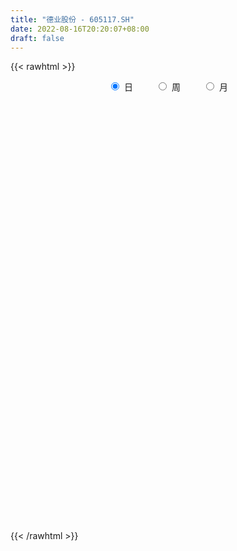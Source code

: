 ```yaml
---
title: "德业股份 - 605117.SH"
date: 2022-08-16T20:20:07+08:00
draft: false
---
```

{{< rawhtml >}}
    <div style="text-align: center">
        <label style="padding: 1rem;"><input style="margin-right: .5rem" type="radio" name="period" value="D" checked onclick="period_change(this)">日</label>
        <label style="padding: 1rem;"><input style="margin-right: .5rem" type="radio" name="period" value="W" onclick="period_change(this)">周</label>
        <label style="padding: 1rem;"><input style="margin-right: .5rem" type="radio" name="period" value="M" onclick="period_change(this)">月</label>
    </div>
    <div id="chart" style="height: 700px;"></div> 
    <script type="text/javascript">
        const D_v = [3864.47,1248.0,647.74,3925.92,239376.2,162658.82,89702.13,78521.7,88385.98,56357.99,53492.34,27321.17,10035.64,184542.91,103833.89,184870.82,146321.18,108686.0,111386.72,82498.76,59796.78,65790.92,60231.75,46807.85,96950.75,75265.52,65998.28,31727.17,47851.11,24693.67,35435.06,35140.47,33243.43,24961.82,23482.14,67828.32,67976.94,32244.5,26576.89,41356.62,36338.59,32909.95,25137.09,34744.02,29339.08,31520.34,32728.17,20380.3,22098.99,20558.54,18367.64,36070.34,51847.42,35473.53,22254.17,32121.3,27649.54,26332.66,27314.46,18789.09,24091.25,21436.88,24271.41,39066.37,35515.9,36722.94,50494.21,31291.54,20669.27,36241.35,45619.34,27505.95,45719.51,25484.42,37480.88,33740.21,48811.55,29440.42,32730.66,31172.87,29282.59,20651.39,21573.56,16450.28,44183.57,26490.98,24279.77,24921.65,22303.84,32201.52,26033.41,16545.06,18808.67,22703.28,24761.41,21848.47,22671.62,25253.68,15422.39,27213.25,25716.18,19717.94,15941.14,23183.85,34065.87,25050.74,16757.96,18674.49,34697.34,19926.94,20171.77,15235.03,18059.86,12723.86,18428.82,21614.11,28450.36,16757.87,18480.82,22807.87,22612.78,28530.79,22622.74,26069.69,18807.16,20645.26,22252.08,38657.15,30676.66,18743.51,23921.99,27015.64,38032.47,18332.51,24645.84,13906.45,14820.36,21677.96,22734.45,22681.3,20472.68,27556.0,16000.69,25311.86,31672.33,37775.62,42636.58,23912.0,39782.51,24667.0,17106.26,13428.98,19214.27,13708.19,12998.58,24180.24,14337.73,24143.37,13676.01,23628.27,30179.98,46877.6,19760.31,17186.58,19391.4,9107.49,15216.5,24772.4,20630.28,24245.04,16569.75,14068.68,28096.3,23067.71,36188.08,27878.21,26003.68,23026.48,22993.78,18970.32,15667.04,19368.36,13814.85,10536.61,12172.0,11658.02,13981.71,17355.47,24146.78,20382.27,15629.45,16818.76,14247.85,20283.76,18610.32,18708.89,20827.94,18320.38,24288.65,19635.56,24096.82,20436.08,14129.15,22846.59,16558.46,16709.82,13891.23,18906.71,14038.37,17434.56,14235.16,9595.48,13663.26,26061.6,27077.56,20207.54,20616.94,10138.55,15024.87,17632.47,27747.49,18362.7,12266.04,16827.35,13219.1,14229.05,13414.9,32824.43,21205.22,18833.21,25855.3,12317.57,16206.32,15409.0,13804.9,25814.12,20401.97,9329.24,12978.11,19701.14,25529.16,32371.83,17002.82,13391.83,12411.35,13804.49,18861.93,14375.43,27368.48,27218.42,16639.85,10385.69,11947.84,21311.97,23648.4,21138.9,17739.79,8630.9,14147.9,14275.73,21399.24,14596.66,15970.8,16885.03,12498.17,17713.77,20668.25,19918.6,26760.69,21395.7,17307.24,26652.67,16931.47,15646.34,14774.01,25347.1,18227.05,28715.05,27983.11,23236.55,25834.05,38524.65,25891.94,34712.33,33666.28,23612.79,33474.62,17675.53,20102.62,23322.81,24857.35,45943.19,46370.45,29240.76,44325.2,37343.51,37653.3,29214.98,33013.14,26193.91,32457.52,22253.17,19057.42,21612.04,15194.54,21060.89,11949.17,15968.08,24983.43,23065.1,33581.51,21322.05,29804.94,28204.37,18905.13,12213.39,13487.71,15628.63,15108.69,12141.17,7760.52,12539.48,15682.54]
const D_histogram = [0.0,0.3012193732,0.8047545588,1.4400522164,1.4295670396,0.9816147691,0.5283242345,0.2684680827,-0.1500600265,-0.3898498605,-0.5781797704,-0.3733444453,0.0980266555,0.7447089275,1.5026895946,1.7926835124,1.8855745249,1.885963277,2.0576271831,1.628618201,1.3403124535,0.9939875817,0.7714147903,0.508681501,0.497595043,0.7764237351,0.9091491396,0.9719024929,0.5889862309,0.239024826,-0.1816085487,-0.3088142667,-0.3417358788,-0.5593935318,-0.2419785733,0.4425848813,0.8334464376,0.7006583432,1.0765649812,1.682143719,2.5664902579,2.9460269613,3.3992774517,3.232874957,2.7943124883,2.9612169861,3.1130409033,2.703013765,1.8617127124,0.9156774948,0.444813188,-0.6101261813,-0.661092697,-0.9561028428,-1.5695874321,-1.6500594607,-1.2608349188,-0.8321454712,-0.2103958818,-0.1845170745,-0.8559719666,-1.4295746258,-1.0201760319,0.0653464435,1.2744511503,2.6364020206,3.0288518605,2.9259216855,3.6586655122,4.9743804544,5.0256879497,3.3877468791,2.3256725713,0.8714510184,0.4748138583,1.1602588608,0.3914978253,-0.396081796,-1.3887547461,-2.5205056056,-3.4420585159,-3.894911229,-4.2555859869,-4.1425056607,-2.9025323289,-2.1282485189,-0.4275713133,1.1127188369,2.103525608,3.1590616998,3.4778779542,2.6095748762,0.3883910678,-1.5447548246,-3.1976100338,-4.2368738636,-4.5938412346,-5.2980778547,-5.6464022775,-4.5247922996,-3.8909322408,-2.1365686536,-1.0178183393,-1.6594944386,-2.132279869,-1.8920139518,-1.2941525511,0.3858788743,1.7771129325,1.8165184499,2.2583497358,2.3471932542,1.1447724303,0.0364671901,0.188780386,1.6046333792,3.450581397,4.8347829668,5.7068667194,4.9528827963,4.9437880734,3.2363000072,1.8444763423,2.3293824286,1.9374758863,2.9170859289,3.7646821687,5.8441343824,6.7022278667,6.3746073258,4.5291504502,2.4275827271,0.8355488886,-0.2994067786,-0.641610573,-1.8064261898,-3.0272670279,-2.5779547709,-3.3905550517,-5.1888318828,-5.39347191,-6.238681023,-6.532136308,-4.740454475,-2.7862553091,-3.5621485854,-5.1573871098,-5.6474679592,-4.6124030806,-4.2963331057,-4.1779540134,-4.3799162497,-3.8660923153,-3.3723040761,-3.2079395214,-2.1224215958,-1.8192337299,-0.8955896898,-0.3429149382,-0.7280525141,-1.9216508839,-3.0974539373,-4.126397421,-4.5730081886,-4.4803903459,-4.3137484626,-3.7096875564,-4.0480619368,-3.9737617443,-2.4307655634,-1.1312947382,-0.3831310516,1.4291600496,0.8126492901,-0.5318236654,-0.9379374238,-1.3144960071,-1.2726317606,-1.0341725687,-0.1689026164,0.0276508752,0.9944712433,1.7146638082,2.3617811852,1.9652492004,1.2786919437,1.4766365107,3.1552617386,4.0406870572,4.5526526733,4.3982951441,3.6003662487,2.4128986014,0.350708904,-1.0720025248,-2.5503928384,-3.7321183618,-4.6485114118,-3.861948378,-2.6888236994,-0.3983168935,1.3297665401,2.1662668104,3.4404852735,4.2570968832,4.3942303194,4.630087865,5.4352316069,5.6836121951,5.3496423948,4.9961291327,4.1735565518,3.4518028888,1.9540121516,0.5582498576,0.4981048964,-0.1600571686,-1.0216082224,-1.5457796511,-1.0565696111,-1.6714857417,-2.4752568928,-2.479787331,-3.0508928497,-2.958709086,-3.4367748148,-4.2980800281,-6.1500240069,-6.980158128,-6.5437145767,-6.6021898339,-6.3369170604,-6.3436298102,-6.0688565106,-5.7943618794,-5.9513559057,-5.5050386211,-5.0385951789,-4.5380432711,-3.0721918135,-1.0347734397,0.4485140003,1.1113111111,1.2219247799,1.3001362021,0.658553626,0.7422006706,2.0752427307,3.4964635238,4.9753586413,5.7990981869,5.9503069292,6.3419850072,6.9055570716,8.2520878408,7.8799436203,7.0900757559,6.1957358303,5.4907617521,5.0814440844,5.5878150211,5.4520435524,5.0335633401,3.8956907108,3.3296299677,-1.5669651666,-4.656490909,-6.1089575843,-6.3540238388,-6.7856526839,-6.5564760504,-5.2911582885,-4.2398857458,-3.6381672043,-3.2157505649,-2.4125427125,-1.8456964652,-1.6975652234,-1.8495959869,-1.0748079423,0.226771795,2.2811825516,3.4947862436,5.1819406729,6.2679326185,6.4942882555,7.5783066782,7.3931434157,6.6957081265,6.7699890678,5.939115622,6.1248883692,4.8035159119,4.3858998521,5.6028189006,3.9347811351,3.3685712067,1.4083485431,1.1883498578,1.1323471017,2.0640015465,2.4558353107,1.8577689062,1.5834294806,0.725047426,-0.4286143623,-1.4614763587,-1.7210568848,-1.0999905429,-0.6921815154,0.0733410448,0.3207800986,1.7065329014,1.6060120487,1.3521936741,0.9423156082,0.441197576,0.4646459858,0.912235278,0.9032364304,0.0499800297,-0.0510391285,0.6120208505]
const D_fast = [0.0,0.3765242165,1.0812480418,2.0765587535,2.4234653366,2.2209167583,1.8997072824,1.7069681513,1.2509250354,0.9136727363,0.5807978839,0.6922970977,1.1881748623,2.0210343662,3.1546874319,3.8928522278,4.4571368716,4.9290164429,5.6150871448,5.593232713,5.6400050788,5.5421771024,5.5124580086,5.3768950945,5.4902073973,5.9631420231,6.3231547126,6.6288836891,6.3932139848,6.1030087864,5.6369732745,5.4325639899,5.3142084081,4.9567023721,5.2136226872,6.0088323622,6.6080555279,6.6504320193,7.2954799026,8.3215945701,9.8475636735,10.9636071172,12.2666769706,12.9084932151,13.1685088685,14.0757176128,15.0058017558,15.2715280587,14.8956551843,14.1785393404,13.8188783306,12.611407416,12.395167726,11.8611318695,10.8552504222,10.3622635284,10.4362793406,10.6569324204,11.2260830394,11.2058325781,10.3203846943,9.3893883787,9.5437429646,10.6456020509,12.1733195453,14.1943709207,15.3440337257,15.972583972,17.6199941768,20.1793042326,21.4870337153,20.6960293645,20.2153731995,18.9790144012,18.7010807058,19.6765904235,19.0057038442,18.1191037739,16.7792421373,15.0173648764,13.2352973371,11.8087168168,10.3841455622,9.4615994732,9.9759397228,10.218161403,11.8119457803,13.6304156397,15.1471038129,16.9924053296,18.1806910725,17.9647817136,15.8406956721,13.5213610736,11.0691033559,8.9706210603,7.4651933806,5.4364372968,3.6765123047,3.6669242077,3.3280512062,4.5482726301,5.4125683595,4.3560186506,3.350163253,3.1174256822,3.3917489451,5.1682500891,7.0037623804,7.4972975102,8.5037162301,9.1793580621,8.2631303457,7.1639419031,7.3634501955,9.1804615335,11.8890549005,14.481952212,16.7807526445,17.2649894204,18.4918417159,17.5934286514,16.6627240722,17.7299757657,17.8224381948,19.5313197198,21.3200865017,24.860572311,27.3942227619,28.6602540525,27.9470847894,26.4524127482,25.0692661318,23.8594587699,23.3568523323,21.740430168,19.762772573,19.5675961373,17.9073570935,14.8118722918,13.2588642871,10.8539849183,8.9274955562,9.5340637705,10.7916991091,9.1252686865,6.2406833846,4.3387355454,4.2206996538,3.4626863524,2.5365769412,1.2396356426,0.7869364981,0.4376487183,-0.1999716074,0.3549409193,0.2033203528,0.9030669705,1.3700129875,0.802862283,-0.8711488078,-2.8213153455,-4.8818581844,-6.4717209992,-7.499200743,-8.4109959754,-8.7343569583,-10.0847468229,-11.0038870664,-10.0685822763,-9.0519351357,-8.399554212,-6.2299730984,-6.6433215354,-8.1207504072,-8.7613485216,-9.4665311066,-9.7428248003,-9.7629087505,-8.9398644523,-8.736398242,-7.5209600631,-6.3721015461,-5.1345388727,-5.0397585574,-5.4066428283,-4.8395391336,-2.372098471,-0.4765013881,1.1736273964,2.1188436532,2.2210063199,1.6367633229,-0.3377491485,-2.0284612084,-4.1444497316,-6.2592048455,-8.3377257484,-8.5166498091,-8.0157310554,-5.8248034728,-3.7642784042,-2.3862114313,-0.2518716498,1.6290141806,2.8647051967,4.2580847085,6.4220363522,8.0913199892,9.0947607875,9.9902798086,10.2110963657,10.3522934248,9.3430057256,8.086805896,8.1511871588,7.4530108017,6.3360576923,5.4254413508,5.6505089881,4.617721422,3.1951360477,2.5706587768,1.2368300456,0.5893365378,-0.7479228946,-2.683748115,-6.0731980955,-8.6483717486,-9.8478568415,-11.5568795572,-12.8758360488,-14.4684562511,-15.7108970791,-16.8849929178,-18.5298259206,-19.4597682912,-20.2529736438,-20.8869325537,-20.1891290494,-18.4104040356,-16.8149880955,-15.8743632069,-15.4582683432,-15.0550228705,-15.5319670401,-15.2627698278,-13.410917085,-11.115580411,-8.3928456332,-6.1193315408,-4.4805460663,-2.5033717364,-0.2134104041,3.1961423252,4.7939840098,5.7766350845,6.4312291164,7.0989454762,7.9599888296,9.8633135216,11.090552941,11.9304635636,11.766513612,12.0328603609,6.744523935,2.4908754653,-0.488830606,-2.3224028202,-4.4504448363,-5.8603872154,-5.9178590256,-5.9265579194,-6.2343811789,-6.6159021808,-6.4158300065,-6.3104078755,-6.5866679395,-7.2010976998,-6.6950116407,-5.3367389547,-2.7120325601,-0.6247323073,2.3579072903,5.0108823905,6.8608100913,9.8394051835,11.5025277751,12.4790195174,14.2457977256,14.8997031853,16.6166980249,16.4962045456,17.1750634487,19.7926872225,19.1083447407,19.384277614,17.7761420861,17.8532308653,18.0803148847,19.527969716,20.5337623079,20.4001381299,20.5216560745,19.8445358764,18.5837204975,17.1854894115,16.4956446642,16.8417133703,17.076477019,17.8603348404,18.1879689188,20.000354947,20.3013371065,20.3855671504,20.2112679865,19.8204493483,19.9600592546,20.6357073663,20.8525176262,20.011756233,19.8979772927,20.7140424842]
const D_slow = [0.0,0.0753048433,0.276493483,0.6365065371,0.993898297,1.2393019893,1.3713830479,1.4385000686,1.4009850619,1.3035225968,1.1589776542,1.0656415429,1.0901482068,1.2763254387,1.6519978373,2.1001687154,2.5715623466,3.0430531659,3.5574599617,3.9646145119,4.2996926253,4.5481895207,4.7410432183,4.8682135935,4.9926123543,5.186718288,5.414005573,5.6569811962,5.8042277539,5.8639839604,5.8185818232,5.7413782566,5.6559442869,5.5160959039,5.4556012606,5.5662474809,5.7746090903,5.9497736761,6.2189149214,6.6394508511,7.2810734156,8.0175801559,8.8673995189,9.6756182581,10.3741963802,11.1145006267,11.8927608525,12.5685142938,13.0339424719,13.2628618456,13.3740651426,13.2215335973,13.056260423,12.8172347123,12.4248378543,12.0123229891,11.6971142594,11.4890778916,11.4364789212,11.3903496526,11.1763566609,10.8189630045,10.5639189965,10.5802556074,10.898868395,11.5579689001,12.3151818652,13.0466622866,13.9613286646,15.2049237782,16.4613457656,17.3082824854,17.8897006282,18.1075633828,18.2262668474,18.5163315626,18.6142060189,18.5151855699,18.1679968834,17.537870482,16.677355853,15.7036280458,14.6397315491,13.6041051339,12.8784720517,12.3464099219,12.2395170936,12.5176968028,13.0435782048,13.8333436298,14.7028131183,15.3552068374,15.4523046043,15.0661158982,14.2667133897,13.2074949238,12.0590346152,10.7345151515,9.3229145822,8.1917165073,7.218983447,6.6848412836,6.4303866988,6.0155130892,5.4824431219,5.009439634,4.6859014962,4.7823712148,5.2266494479,5.6807790604,6.2453664943,6.8321648079,7.1183579154,7.127474713,7.1746698095,7.5758281543,8.4384735035,9.6471692452,11.0738859251,12.3121066241,13.5480536425,14.3571286443,14.8182477299,15.400593337,15.8849623086,16.6142337908,17.555404333,19.0164379286,20.6919948953,22.2856467267,23.4179343393,24.024830021,24.2337172432,24.1588655485,23.9984629053,23.5468563578,22.7900396009,22.1455509081,21.2979121452,20.0007041745,18.652336197,17.0926659413,15.4596318643,14.2745182455,13.5779544182,12.6874172719,11.3980704944,9.9862035046,8.8331027345,7.7590194581,6.7145309547,5.6195518923,4.6530288134,3.8099527944,3.0079679141,2.4773625151,2.0225540826,1.7986566602,1.7129279257,1.5309147971,1.0505020762,0.2761385918,-0.7554607634,-1.8987128106,-3.0188103971,-4.0972475127,-5.0246694018,-6.036684886,-7.0301253221,-7.6378167129,-7.9206403975,-8.0164231604,-7.659133148,-7.4559708255,-7.5889267418,-7.8234110978,-8.1520350995,-8.4701930397,-8.7287361819,-8.7709618359,-8.7640491172,-8.5154313063,-8.0867653543,-7.496320058,-7.0050077579,-6.685334772,-6.3161756443,-5.5273602096,-4.5171884453,-3.379025277,-2.279451491,-1.3793599288,-0.7761352784,-0.6884580524,-0.9564586836,-1.5940568932,-2.5270864837,-3.6892143366,-4.6547014311,-5.326907356,-5.4264865794,-5.0940449443,-4.5524782417,-3.6923569233,-2.6280827025,-1.5295251227,-0.3720031564,0.9868047453,2.4077077941,3.7451183927,4.9941506759,6.0375398139,6.9004905361,7.388993574,7.5285560384,7.6530822625,7.6130679703,7.3576659147,6.9712210019,6.7070785992,6.2892071637,5.6703929405,5.0504461078,4.2877228953,3.5480456238,2.6888519201,1.6143319131,0.0768259114,-1.6682136206,-3.3041422648,-4.9546897233,-6.5389189884,-8.1248264409,-9.6420405686,-11.0906310384,-12.5784700149,-13.9547296701,-15.2143784649,-16.3488892826,-17.116937236,-17.3756305959,-17.2635020958,-16.985674318,-16.6801931231,-16.3551590726,-16.1905206661,-16.0049704984,-15.4861598157,-14.6120439348,-13.3682042745,-11.9184297277,-10.4308529954,-8.8453567436,-7.1189674757,-5.0559455155,-3.0859596105,-1.3134406715,0.2354932861,1.6081837241,2.8785447452,4.2754985005,5.6385093886,6.8969002236,7.8708229013,8.7032303932,8.3114891016,7.1473663743,5.6201269782,4.0316210185,2.3352078476,0.696088835,-0.6267007371,-1.6866721736,-2.5962139746,-3.4001516159,-4.003287294,-4.4647114103,-4.8891027161,-5.3515017129,-5.6202036984,-5.5635107497,-4.9932151118,-4.1195185509,-2.8240333827,-1.257050228,0.3665218358,2.2610985054,4.1093843593,5.7833113909,7.4758086579,8.9605875634,10.4918096557,11.6926886336,12.7891635967,14.1898683218,15.1735636056,16.0157064073,16.367793543,16.6648810075,16.9479677829,17.4639681695,18.0779269972,18.5423692237,18.9382265939,19.1194884504,19.0123348598,18.6469657701,18.2167015489,17.9417039132,17.7686585344,17.7869937956,17.8671888202,18.2938220456,18.6953250578,19.0333734763,19.2689523783,19.3792517723,19.4954132688,19.7234720883,19.9492811959,19.9617762033,19.9490164212,20.1020216338]
const D_data = [['2021-04-20', 39.29, 47.15, 39.29, 47.15],['2021-04-21', 51.87, 51.87, 51.87, 51.87],['2021-04-22', 57.06, 57.06, 57.06, 57.06],['2021-04-23', 62.77, 62.77, 62.77, 62.77],['2021-04-26', 69.05, 57.64, 56.72, 69.05],['2021-04-27', 55.64, 52.04, 51.88, 56.0],['2021-04-28', 50.0, 50.32, 49.42, 52.0],['2021-04-29', 50.08, 51.33, 50.08, 52.5],['2021-04-30', 51.0, 47.75, 47.43, 51.02],['2021-05-06', 46.95, 48.18, 46.36, 49.08],['2021-05-07', 48.19, 47.45, 47.31, 49.2],['2021-05-10', 50.83, 52.2, 50.83, 52.2],['2021-05-11', 57.42, 57.42, 57.42, 57.42],['2021-05-12', 63.16, 63.16, 61.62, 63.16],['2021-05-13', 69.4, 69.48, 66.64, 69.48],['2021-05-14', 69.69, 68.05, 64.1, 71.88],['2021-05-17', 69.76, 68.43, 64.98, 73.8],['2021-05-18', 71.85, 69.44, 68.15, 72.84],['2021-05-19', 68.98, 74.11, 65.79, 76.38],['2021-05-20', 70.0, 67.9, 67.8, 70.6],['2021-05-21', 67.9, 69.5, 67.9, 71.23],['2021-05-24', 68.85, 68.62, 67.8, 73.55],['2021-05-25', 68.65, 70.0, 64.2, 70.02],['2021-05-26', 69.95, 69.38, 68.88, 71.5],['2021-05-27', 69.1, 72.9, 69.1, 76.32],['2021-05-28', 71.92, 78.5, 71.92, 80.0],['2021-05-31', 77.88, 79.22, 77.07, 82.7],['2021-06-01', 79.39, 80.42, 78.0, 80.85],['2021-06-02', 80.45, 75.41, 74.77, 80.5],['2021-06-03', 76.2, 75.0, 73.99, 76.45],['2021-06-04', 73.73, 72.88, 70.26, 74.36],['2021-06-07', 73.0, 75.7, 73.0, 79.18],['2021-06-08', 75.81, 77.0, 73.2, 78.88],['2021-06-09', 77.0, 74.44, 73.0, 77.04],['2021-06-10', 75.0, 81.88, 75.0, 81.88],['2021-06-11', 87.5, 90.07, 85.8, 90.07],['2021-06-15', 90.34, 90.63, 88.88, 96.98],['2021-06-16', 91.55, 86.22, 86.22, 93.36],['2021-06-17', 87.57, 94.84, 86.99, 94.84],['2021-06-18', 98.35, 102.41, 96.14, 104.3],['2021-06-21', 102.5, 112.65, 98.91, 112.65],['2021-06-22', 116.0, 113.06, 109.28, 116.29],['2021-06-23', 113.38, 120.0, 111.07, 124.0],['2021-06-24', 123.0, 117.0, 108.89, 124.3],['2021-06-25', 116.98, 115.8, 110.0, 121.95],['2021-06-28', 115.55, 126.5, 112.0, 126.5],['2021-06-29', 128.0, 131.26, 127.5, 136.5],['2021-06-30', 131.83, 127.6, 124.5, 131.87],['2021-07-01', 128.01, 122.46, 120.0, 128.5],['2021-07-02', 119.0, 119.29, 117.2, 127.0],['2021-07-05', 119.75, 123.85, 117.01, 125.0],['2021-07-06', 125.0, 114.22, 111.47, 125.0],['2021-07-07', 113.0, 125.17, 109.5, 125.64],['2021-07-08', 123.86, 122.37, 117.11, 124.52],['2021-07-09', 118.7, 116.7, 113.0, 119.5],['2021-07-12', 118.0, 121.95, 118.0, 126.3],['2021-07-13', 126.05, 129.2, 118.0, 132.79],['2021-07-14', 132.0, 132.73, 127.1, 136.55],['2021-07-15', 130.99, 139.22, 128.8, 144.0],['2021-07-16', 142.88, 134.98, 134.98, 144.08],['2021-07-19', 138.5, 125.68, 124.3, 139.5],['2021-07-20', 123.08, 124.18, 119.21, 126.5],['2021-07-21', 126.5, 136.6, 126.5, 136.6],['2021-07-22', 139.08, 150.26, 139.08, 150.26],['2021-07-23', 151.39, 160.11, 150.27, 164.67],['2021-07-26', 165.25, 172.18, 165.25, 176.12],['2021-07-27', 175.4, 168.77, 164.43, 183.98],['2021-07-28', 156.99, 167.55, 152.05, 173.3],['2021-07-29', 175.91, 184.31, 172.1, 184.31],['2021-07-30', 197.0, 202.73, 197.0, 202.74],['2021-08-02', 204.9, 196.87, 191.66, 219.78],['2021-08-03', 196.0, 177.18, 177.18, 196.0],['2021-08-04', 172.65, 181.88, 170.12, 183.1],['2021-08-05', 181.88, 173.99, 172.0, 181.88],['2021-08-06', 175.0, 185.36, 169.58, 190.0],['2021-08-09', 185.0, 202.99, 178.02, 202.99],['2021-08-10', 195.01, 187.81, 182.69, 208.8],['2021-08-11', 183.0, 186.0, 177.86, 191.43],['2021-08-12', 184.88, 180.5, 174.9, 185.0],['2021-08-13', 173.5, 173.97, 168.0, 180.49],['2021-08-16', 177.79, 171.08, 163.6, 178.0],['2021-08-17', 169.32, 172.59, 166.7, 178.2],['2021-08-18', 170.0, 170.43, 166.0, 175.0],['2021-08-19', 168.72, 174.34, 166.0, 176.98],['2021-08-20', 174.34, 191.2, 171.11, 191.77],['2021-08-23', 187.0, 190.61, 182.0, 194.8],['2021-08-24', 188.0, 209.67, 188.0, 209.67],['2021-08-25', 212.0, 218.5, 203.51, 222.22],['2021-08-26', 213.85, 221.6, 212.6, 240.0],['2021-08-27', 214.5, 232.0, 200.0, 235.04],['2021-08-30', 228.0, 231.2, 216.41, 239.99],['2021-08-31', 227.0, 219.42, 213.0, 227.0],['2021-09-01', 221.88, 197.48, 197.48, 222.0],['2021-09-02', 195.0, 191.53, 187.02, 197.0],['2021-09-03', 191.91, 185.5, 185.5, 204.0],['2021-09-06', 183.5, 184.86, 171.99, 185.84],['2021-09-07', 184.47, 187.88, 181.15, 193.89],['2021-09-08', 188.1, 178.3, 175.48, 196.5],['2021-09-09', 175.0, 176.94, 172.0, 179.8],['2021-09-10', 177.0, 194.63, 177.0, 194.63],['2021-09-13', 202.36, 191.0, 187.32, 206.06],['2021-09-14', 191.0, 210.1, 184.9, 210.1],['2021-09-15', 212.38, 209.6, 203.11, 215.0],['2021-09-16', 205.77, 188.64, 188.64, 211.62],['2021-09-17', 182.1, 187.03, 171.01, 187.5],['2021-09-22', 189.0, 194.47, 181.81, 203.0],['2021-09-23', 195.71, 200.64, 188.02, 203.0],['2021-09-24', 201.3, 220.7, 199.17, 220.7],['2021-09-27', 224.87, 227.0, 206.51, 233.0],['2021-09-28', 227.0, 216.16, 211.46, 227.0],['2021-09-29', 209.18, 225.0, 209.18, 230.0],['2021-09-30', 223.0, 224.8, 221.0, 232.27],['2021-10-08', 222.06, 207.99, 204.01, 226.0],['2021-10-11', 210.0, 204.39, 198.85, 210.0],['2021-10-12', 206.0, 218.71, 201.99, 220.0],['2021-10-13', 215.0, 240.58, 213.31, 240.58],['2021-10-14', 244.0, 258.0, 240.68, 264.6],['2021-10-15', 255.42, 265.6, 248.01, 269.0],['2021-10-18', 265.0, 271.02, 259.72, 275.0],['2021-10-19', 271.01, 256.91, 250.11, 274.85],['2021-10-20', 255.29, 270.0, 252.6, 279.09],['2021-10-21', 269.0, 249.33, 243.0, 270.0],['2021-10-22', 245.0, 249.0, 228.0, 251.5],['2021-10-25', 249.74, 273.9, 249.74, 273.9],['2021-10-26', 276.5, 267.11, 265.0, 281.06],['2021-10-27', 269.37, 290.17, 262.88, 291.5],['2021-10-28', 284.15, 298.6, 282.84, 305.96],['2021-10-29', 300.2, 328.46, 295.02, 328.46],['2021-11-01', 333.0, 329.0, 323.0, 345.99],['2021-11-02', 320.38, 323.9, 314.0, 330.0],['2021-11-03', 311.08, 306.62, 295.97, 317.75],['2021-11-04', 308.43, 298.88, 297.5, 324.29],['2021-11-05', 290.0, 300.0, 275.84, 309.49],['2021-11-08', 300.0, 302.0, 291.04, 307.8],['2021-11-09', 301.0, 310.99, 293.5, 319.01],['2021-11-10', 303.0, 299.0, 291.0, 306.66],['2021-11-11', 296.02, 293.19, 293.19, 307.98],['2021-11-12', 295.0, 312.99, 293.31, 316.0],['2021-11-15', 310.32, 296.89, 294.9, 319.28],['2021-11-16', 290.0, 276.95, 275.33, 291.49],['2021-11-17', 274.88, 290.0, 274.12, 290.22],['2021-11-18', 288.0, 277.0, 270.05, 288.0],['2021-11-19', 271.5, 278.02, 271.5, 283.83],['2021-11-22', 287.8, 305.82, 287.8, 305.82],['2021-11-23', 305.8, 316.99, 300.3, 323.8],['2021-11-24', 318.25, 285.29, 285.29, 318.5],['2021-11-25', 275.16, 266.8, 264.15, 279.87],['2021-11-26', 266.8, 272.18, 262.64, 273.0],['2021-11-29', 275.01, 290.0, 275.01, 299.0],['2021-11-30', 284.55, 282.26, 276.89, 293.99],['2021-12-01', 284.0, 278.59, 275.0, 289.89],['2021-12-02', 275.0, 271.79, 270.96, 282.66],['2021-12-03', 271.79, 279.03, 265.8, 280.85],['2021-12-06', 278.0, 279.21, 277.0, 286.99],['2021-12-07', 279.5, 274.71, 266.7, 282.01],['2021-12-08', 279.5, 287.9, 279.5, 292.0],['2021-12-09', 283.0, 280.6, 276.89, 288.66],['2021-12-10', 277.5, 290.89, 267.0, 292.9],['2021-12-13', 288.0, 290.0, 285.83, 294.88],['2021-12-14', 288.83, 278.5, 274.6, 296.83],['2021-12-15', 278.21, 263.2, 262.11, 278.47],['2021-12-16', 265.42, 255.07, 242.0, 265.86],['2021-12-17', 253.0, 247.99, 246.47, 256.02],['2021-12-20', 246.0, 247.6, 244.13, 255.51],['2021-12-21', 245.76, 249.41, 236.99, 250.0],['2021-12-22', 251.0, 247.0, 245.98, 254.98],['2021-12-23', 246.1, 250.7, 243.0, 253.98],['2021-12-24', 247.6, 235.7, 231.79, 251.8],['2021-12-27', 233.0, 236.0, 229.11, 239.66],['2021-12-28', 237.47, 255.18, 235.16, 257.8],['2021-12-29', 258.4, 257.3, 253.34, 263.74],['2021-12-30', 256.51, 254.2, 252.08, 263.74],['2021-12-31', 263.0, 273.79, 263.0, 277.76],['2022-01-04', 270.75, 246.41, 246.41, 272.78],['2022-01-05', 241.0, 231.0, 223.0, 245.19],['2022-01-06', 231.0, 236.32, 226.89, 238.89],['2022-01-07', 237.0, 232.52, 224.28, 238.25],['2022-01-10', 234.1, 234.63, 230.5, 245.0],['2022-01-11', 238.12, 235.7, 222.55, 239.52],['2022-01-12', 235.92, 244.82, 233.14, 246.0],['2022-01-13', 242.24, 238.01, 233.08, 246.41],['2022-01-14', 237.0, 250.0, 234.12, 256.11],['2022-01-17', 250.4, 251.39, 242.3, 257.35],['2022-01-18', 250.0, 254.71, 244.0, 262.19],['2022-01-19', 251.96, 243.01, 241.88, 252.98],['2022-01-20', 240.1, 236.76, 233.0, 245.21],['2022-01-21', 236.8, 246.7, 231.0, 253.3],['2022-01-24', 245.09, 271.37, 244.55, 271.37],['2022-01-25', 271.35, 270.56, 269.0, 283.49],['2022-01-26', 271.56, 272.56, 267.51, 286.98],['2022-01-27', 274.0, 268.37, 267.21, 277.0],['2022-01-28', 266.12, 260.67, 254.39, 274.62],['2022-02-07', 267.0, 252.66, 247.0, 272.0],['2022-02-08', 256.37, 233.88, 227.39, 256.37],['2022-02-09', 234.74, 232.03, 222.91, 235.0],['2022-02-10', 231.0, 221.82, 218.0, 231.23],['2022-02-11', 218.88, 215.5, 210.51, 222.7],['2022-02-14', 210.57, 209.32, 206.0, 215.5],['2022-02-15', 210.79, 226.3, 207.0, 226.66],['2022-02-16', 226.3, 233.12, 222.26, 235.0],['2022-02-17', 234.09, 254.52, 231.1, 254.94],['2022-02-18', 253.5, 258.0, 248.3, 264.72],['2022-02-21', 258.14, 254.5, 246.45, 259.8],['2022-02-22', 249.0, 267.38, 248.88, 275.0],['2022-02-23', 265.0, 269.96, 262.0, 275.0],['2022-02-24', 268.66, 267.21, 261.2, 274.79],['2022-02-25', 272.86, 272.95, 268.88, 281.18],['2022-02-28', 272.95, 287.0, 271.95, 296.7],['2022-03-01', 288.58, 287.59, 281.14, 298.04],['2022-03-02', 286.76, 284.93, 269.01, 289.24],['2022-03-03', 282.0, 287.6, 275.01, 294.5],['2022-03-04', 284.9, 283.0, 280.0, 292.5],['2022-03-07', 282.99, 284.06, 275.0, 294.88],['2022-03-08', 286.56, 271.5, 264.0, 298.6],['2022-03-09', 275.0, 267.0, 255.5, 282.0],['2022-03-10', 278.0, 281.3, 269.0, 286.0],['2022-03-11', 276.3, 273.08, 260.0, 282.58],['2022-03-14', 269.26, 267.0, 260.99, 272.98],['2022-03-15', 264.88, 267.46, 261.11, 281.0],['2022-03-16', 272.0, 280.0, 261.38, 281.5],['2022-03-17', 284.5, 265.65, 263.6, 287.0],['2022-03-18', 261.39, 258.62, 252.01, 265.74],['2022-03-21', 256.0, 265.22, 254.0, 267.88],['2022-03-22', 262.3, 255.0, 250.0, 267.26],['2022-03-23', 255.58, 260.16, 252.05, 265.99],['2022-03-24', 259.0, 249.84, 243.28, 259.0],['2022-03-25', 251.99, 238.6, 237.77, 251.99],['2022-03-28', 224.73, 214.74, 214.74, 229.46],['2022-03-29', 214.74, 214.88, 208.0, 219.8],['2022-03-30', 217.0, 223.9, 215.26, 229.17],['2022-03-31', 223.0, 212.85, 209.29, 223.0],['2022-04-01', 209.68, 211.45, 209.65, 215.26],['2022-04-06', 211.4, 202.6, 198.29, 211.4],['2022-04-07', 199.96, 200.6, 195.11, 204.9],['2022-04-08', 199.0, 195.84, 195.0, 203.85],['2022-04-11', 190.73, 184.34, 180.26, 191.93],['2022-04-12', 184.08, 186.19, 183.28, 192.36],['2022-04-13', 189.0, 182.6, 181.79, 189.0],['2022-04-14', 182.07, 179.55, 175.99, 184.7],['2022-04-15', 177.73, 191.54, 173.5, 194.85],['2022-04-18', 190.0, 204.1, 184.55, 207.0],['2022-04-19', 208.18, 204.0, 202.62, 219.15],['2022-04-20', 201.49, 197.72, 197.46, 206.8],['2022-04-21', 196.98, 191.43, 190.32, 202.22],['2022-04-22', 190.0, 190.19, 186.36, 194.49],['2022-04-25', 186.5, 178.1, 178.0, 190.95],['2022-04-26', 179.83, 183.94, 176.0, 189.0],['2022-04-27', 180.89, 202.33, 179.0, 202.33],['2022-04-28', 202.0, 211.0, 200.0, 216.8],['2022-04-29', 208.49, 221.0, 202.0, 231.48],['2022-05-05', 225.19, 221.56, 215.01, 228.69],['2022-05-06', 216.0, 218.9, 211.38, 229.0],['2022-05-09', 221.0, 226.95, 218.0, 229.0],['2022-05-10', 221.33, 235.88, 221.02, 245.87],['2022-05-11', 236.34, 256.1, 236.0, 258.32],['2022-05-12', 255.0, 243.1, 238.38, 255.0],['2022-05-13', 243.11, 240.41, 232.1, 245.05],['2022-05-16', 239.49, 239.79, 236.0, 245.41],['2022-05-17', 241.0, 242.65, 238.0, 246.89],['2022-05-18', 246.0, 247.9, 242.0, 253.5],['2022-05-19', 243.85, 264.44, 242.39, 266.0],['2022-05-20', 265.98, 262.54, 252.0, 265.98],['2022-05-23', 264.84, 262.6, 256.16, 268.0],['2022-05-24', 262.1, 254.0, 252.76, 266.65],['2022-05-25', 254.5, 260.63, 250.0, 263.31],['2022-05-26', 186.08, 193.44, 186.08, 200.0],['2022-05-27', 193.92, 193.02, 187.05, 196.32],['2022-05-30', 193.45, 197.8, 189.89, 202.02],['2022-05-31', 199.0, 204.01, 195.33, 205.0],['2022-06-01', 203.8, 195.01, 194.06, 204.5],['2022-06-02', 194.81, 197.6, 193.11, 199.0],['2022-06-06', 196.0, 209.89, 195.0, 211.77],['2022-06-07', 210.58, 209.5, 206.08, 216.0],['2022-06-08', 208.03, 204.88, 200.92, 208.03],['2022-06-09', 204.88, 202.23, 199.3, 204.89],['2022-06-10', 200.02, 207.54, 200.0, 210.0],['2022-06-13', 203.31, 205.98, 202.0, 207.95],['2022-06-14', 203.99, 200.58, 192.23, 203.99],['2022-06-15', 200.51, 194.65, 194.0, 203.98],['2022-06-16', 195.0, 206.0, 194.0, 208.7],['2022-06-17', 204.35, 217.1, 202.8, 217.38],['2022-06-20', 221.57, 235.9, 218.88, 238.81],['2022-06-21', 235.96, 235.9, 228.8, 237.0],['2022-06-22', 232.0, 252.7, 232.0, 258.58],['2022-06-23', 255.18, 257.0, 247.68, 257.2],['2022-06-24', 256.0, 254.85, 250.0, 261.88],['2022-06-27', 254.0, 275.0, 254.0, 275.0],['2022-06-28', 272.77, 268.0, 263.56, 274.0],['2022-06-29', 265.26, 265.55, 259.2, 271.0],['2022-06-30', 260.84, 279.89, 260.84, 285.12],['2022-07-01', 278.0, 272.77, 270.0, 284.0],['2022-07-04', 277.53, 290.0, 271.99, 300.05],['2022-07-05', 291.03, 274.0, 267.01, 291.8],['2022-07-06', 270.7, 286.05, 270.7, 288.23],['2022-07-07', 286.6, 314.65, 278.2, 314.66],['2022-07-08', 310.43, 283.19, 283.19, 310.43],['2022-07-11', 274.0, 296.1, 274.0, 299.0],['2022-07-12', 289.71, 276.0, 271.5, 298.99],['2022-07-13', 277.7, 295.3, 277.7, 301.47],['2022-07-14', 295.0, 299.94, 290.0, 305.0],['2022-07-15', 300.01, 318.44, 299.31, 328.0],['2022-07-18', 325.0, 319.62, 313.56, 328.0],['2022-07-19', 319.0, 311.0, 306.08, 326.9],['2022-07-20', 308.0, 316.75, 300.89, 320.19],['2022-07-21', 315.99, 310.0, 301.0, 318.87],['2022-07-22', 310.18, 303.68, 298.25, 310.18],['2022-07-25', 305.88, 301.19, 293.34, 307.48],['2022-07-26', 301.28, 308.73, 298.88, 317.29],['2022-07-27', 310.88, 322.2, 309.15, 325.0],['2022-07-28', 334.98, 324.15, 308.0, 336.0],['2022-07-29', 336.0, 334.11, 328.08, 356.0],['2022-08-01', 329.0, 333.07, 317.11, 335.69],['2022-08-02', 325.35, 355.17, 322.07, 360.0],['2022-08-03', 358.0, 344.0, 334.26, 363.0],['2022-08-04', 339.98, 345.0, 332.0, 349.5],['2022-08-05', 345.33, 344.9, 342.1, 352.0],['2022-08-08', 345.0, 344.6, 330.09, 350.0],['2022-08-09', 345.0, 353.02, 339.22, 361.54],['2022-08-10', 351.8, 362.97, 347.0, 370.1],['2022-08-11', 363.48, 362.0, 353.64, 369.66],['2022-08-12', 357.0, 352.31, 352.1, 361.0],['2022-08-15', 352.3, 362.0, 351.63, 366.66],['2022-08-16', 358.18, 376.19, 356.2, 381.86]]
const W_v = [9686.13,658644.83,109850.33,510604.43,508689.4400000001,345046.79,205705.29,184656.18,168154.95,158468.73,127286.34,164013.1,132207.05,144381.81,175419.31,181810.1,175895.71,132141.39,130197.76,108851.83,112409.41,118624.98,60483.19,90031.08,18059.86,97975.02,115055.0,126431.34,138390.27,93383.12,109445.12,161308.39,114199.02,89368.11,134122.17,85674.37,103610.05,113137.68,100025.98,62163.19,94332.73,92678.76,106777.49,84135.25,74210.28,107626.9,88906.08,69956.44,111035.73,45420.22,88224.58,100706.99,101628.75,27025.54,95786.9,73050.43,83736.02,85382.23,99351.59,123995.81,156407.99,119432.93,203223.11,158532.85,99178.06,109547.29,110449.88,64126.72,28222.02]
const W_histogram = [0.0,-0.9585413105,-1.5260487042,-0.4814465914,0.2978238114,1.3510833576,1.5847667477,2.7445745193,4.1082889612,5.5859649148,6.4130811051,6.3864521367,7.1434268047,8.7727368707,11.9595748365,12.0999018607,10.6774301788,10.1521203756,11.6977154654,8.8623474622,6.9596888975,4.6578429906,4.8495995766,4.6961041615,2.9891272424,5.1404384788,4.8496497628,9.1627151865,9.2272032164,9.2495961781,6.162654033,3.133626101,1.1023883113,0.1202408235,-3.6478007169,-7.0026869486,-6.6916523139,-9.1485126216,-9.441304119,-9.6669630092,-8.7145510517,-10.827988532,-9.1326773964,-6.8763488464,-4.6836998834,-3.9096699806,-4.3462002132,-5.8635227914,-8.4203803051,-10.7391158909,-12.0407949194,-12.4210609204,-10.1231827355,-8.3443207658,-5.4582655511,-1.9775274007,-4.1509012566,-5.0158814984,-4.6619473903,-3.5762003841,-0.281513056,2.9601196694,5.5131878635,9.0728680178,9.8646684628,11.741544694,12.9199961804,13.3537612048,14.3186735025]
const W_fast = [0.0,-1.1981766382,-2.1471962078,-1.2229557429,-0.3692293873,1.0218009983,1.6516760753,3.4976274767,5.888414159,8.7625813413,11.1929678078,12.7629518736,15.3057832428,19.1282775264,25.3050092013,28.4703116908,29.7171975535,31.7299178443,36.1999418003,35.5801606628,35.4174243224,34.2800391631,35.6841956433,36.7047262686,35.74503116,39.1814520161,40.1030757408,46.7068199611,49.0781087952,51.4129008014,49.8666221646,47.6210007578,45.8653600459,44.913272764,40.2332810443,35.1277230755,33.7658446318,29.0218561687,26.3687386415,23.726338999,22.5001131936,17.6796785803,17.0918203667,17.6290617052,18.6507856973,18.4473981049,16.9243178191,13.941114543,9.279161953,4.2756473945,-0.0362303639,-3.5217615949,-3.7546790939,-4.0618973157,-2.5404084888,0.4459478115,-2.7651513586,-4.8841019749,-5.6956547145,-5.5039578043,-2.2796487402,1.7020139026,5.6333790625,11.4612762213,14.719243782,19.5315061867,23.9399567181,27.7121620437,32.2567427171]
const W_slow = [0.0,-0.2396353276,-0.6211475037,-0.7415091515,-0.6670531987,-0.3292823593,0.0669093276,0.7530529574,1.7801251977,3.1766164265,4.7798867027,6.3764997369,8.1623564381,10.3555406557,13.3454343649,16.37040983,19.0397673747,21.5777974686,24.502226335,26.7178132005,28.4577354249,29.6221961725,30.8345960667,32.0086221071,32.7559039177,34.0410135374,35.2534259781,37.5441047747,39.8509055788,42.1633046233,43.7039681315,44.4873746568,44.7629717346,44.7930319405,43.8810817613,42.1304100241,40.4574969456,38.1703687902,35.8100427605,33.3933020082,31.2146642453,28.5076671123,26.2244977632,24.5054105516,23.3344855807,22.3570680856,21.2705180323,19.8046373344,17.6995422581,15.0147632854,12.0045645555,8.8992993255,6.3685036416,4.2824234501,2.9178570623,2.4234752122,1.385749898,0.1317795234,-1.0337073242,-1.9277574202,-1.9981356842,-1.2581057668,0.120191199,2.3884082035,4.8545753192,7.7899614927,11.0199605378,14.358400839,17.9380692146]
const W_data = [['2021-04-23', 39.29, 62.77, 39.29, 62.77],['2021-04-30', 69.05, 47.75, 47.43, 69.05],['2021-05-07', 46.95, 47.45, 46.36, 49.2],['2021-05-14', 50.83, 68.05, 50.83, 71.88],['2021-05-21', 69.76, 69.5, 64.98, 76.38],['2021-05-28', 68.85, 78.5, 64.2, 80.0],['2021-06-04', 77.88, 72.88, 70.26, 82.7],['2021-06-11', 73.0, 90.07, 73.0, 90.07],['2021-06-18', 90.34, 102.41, 86.22, 104.3],['2021-06-25', 102.5, 115.8, 98.91, 124.3],['2021-07-02', 115.55, 119.29, 112.0, 136.5],['2021-07-09', 119.75, 116.7, 109.5, 125.64],['2021-07-16', 118.0, 134.98, 118.0, 144.08],['2021-07-23', 138.5, 160.11, 119.21, 164.67],['2021-07-30', 165.25, 202.73, 152.05, 202.74],['2021-08-06', 204.9, 185.36, 169.58, 219.78],['2021-08-13', 185.0, 173.97, 168.0, 208.8],['2021-08-20', 177.79, 191.2, 163.6, 191.77],['2021-08-27', 187.0, 232.0, 182.0, 240.0],['2021-09-03', 228.0, 185.5, 185.5, 239.99],['2021-09-10', 183.5, 194.63, 171.99, 196.5],['2021-09-17', 202.36, 187.03, 171.01, 215.0],['2021-09-24', 189.0, 220.7, 181.81, 220.7],['2021-09-30', 224.87, 224.8, 206.51, 233.0],['2021-10-08', 222.06, 207.99, 204.01, 226.0],['2021-10-15', 210.0, 265.6, 198.85, 269.0],['2021-10-22', 265.0, 249.0, 228.0, 279.09],['2021-10-29', 249.74, 328.46, 249.74, 328.46],['2021-11-05', 333.0, 300.0, 275.84, 345.99],['2021-11-12', 300.0, 312.99, 291.0, 319.01],['2021-11-19', 310.32, 278.02, 270.05, 319.28],['2021-11-26', 287.8, 272.18, 262.64, 323.8],['2021-12-03', 275.01, 279.03, 265.8, 299.0],['2021-12-10', 278.0, 290.89, 266.7, 292.9],['2021-12-17', 288.0, 247.99, 242.0, 296.83],['2021-12-24', 246.0, 235.7, 231.79, 255.51],['2021-12-31', 233.0, 273.79, 229.11, 277.76],['2022-01-07', 270.75, 232.52, 223.0, 272.78],['2022-01-14', 234.1, 250.0, 222.55, 256.11],['2022-01-21', 250.4, 246.7, 231.0, 262.19],['2022-01-28', 245.09, 260.67, 244.55, 286.98],['2022-02-11', 267.0, 215.5, 210.51, 272.0],['2022-02-18', 210.57, 258.0, 206.0, 264.72],['2022-02-25', 258.14, 272.95, 246.45, 281.18],['2022-03-04', 272.95, 283.0, 269.01, 298.04],['2022-03-11', 282.99, 273.08, 255.5, 298.6],['2022-03-18', 269.26, 258.62, 252.01, 287.0],['2022-03-25', 256.0, 238.6, 237.77, 267.88],['2022-04-01', 224.73, 211.45, 208.0, 229.46],['2022-04-08', 211.4, 195.84, 195.0, 211.4],['2022-04-15', 190.73, 191.54, 173.5, 194.85],['2022-04-22', 190.0, 190.19, 184.55, 219.15],['2022-04-29', 186.5, 221.0, 176.0, 231.48],['2022-05-06', 225.19, 218.9, 211.38, 229.0],['2022-05-13', 221.0, 240.41, 218.0, 258.32],['2022-05-20', 239.49, 262.54, 236.0, 266.0],['2022-05-27', 264.84, 193.02, 186.08, 268.0],['2022-06-02', 193.45, 197.6, 189.89, 205.0],['2022-06-10', 196.0, 207.54, 195.0, 216.0],['2022-06-17', 203.31, 217.1, 192.23, 217.38],['2022-06-24', 221.57, 254.85, 218.88, 261.88],['2022-07-01', 254.0, 272.77, 254.0, 285.12],['2022-07-08', 277.53, 283.19, 267.01, 314.66],['2022-07-15', 274.0, 318.44, 271.5, 328.0],['2022-07-22', 325.0, 303.68, 298.25, 328.0],['2022-07-29', 305.88, 334.11, 293.34, 356.0],['2022-08-05', 329.0, 344.9, 317.11, 363.0],['2022-08-12', 345.0, 352.31, 330.09, 370.1],['2022-08-19', 352.3, 376.19, 351.63, 381.86]]
const M_v = [668330.96,1540189.27,735615.6799999999,658678.8,662623.4300000001,447822.0200000001,357521.22,566976.41,462524.21,369659.5800000001,302498.21,420511.1499999999,348298.1099999999,326278.18,513033.91,595338.6599999999,202798.62]
const M_histogram = [0.0,2.0083418803,6.244772221,13.3485339726,18.1171642911,20.4091295253,27.2541039263,26.9681586822,24.5740554428,20.6313410816,18.3952547107,10.8917436769,5.7074286039,0.631126539,1.8139410511,5.4714185464,9.701018935]
const M_fast = [0.0,2.5104273504,8.3080507463,18.748945991,28.0468673823,35.4411149979,49.0996153805,55.5557098069,59.3051204282,60.5202413374,62.8829686441,58.1023935296,54.3449356075,49.4264151774,51.0627149523,56.0880470842,62.7429022065]
const M_slow = [0.0,0.5020854701,2.0632785253,5.4004120185,9.9297030912,15.0319854726,21.8455114541,28.5875511247,34.7310649854,39.8889002558,44.4877139335,47.2106498527,48.6375070036,48.7952886384,49.2487739012,50.6166285378,53.0418832715]
const M_data = [['2021-04-30', 39.29, 47.75, 39.29, 69.05],['2021-05-31', 46.95, 79.22, 46.36, 82.7],['2021-06-30', 79.39, 127.6, 70.26, 136.5],['2021-07-30', 128.01, 202.73, 109.5, 202.74],['2021-08-31', 204.9, 219.42, 163.6, 240.0],['2021-09-30', 221.88, 224.8, 171.01, 233.0],['2021-10-29', 222.06, 328.46, 198.85, 328.46],['2021-11-30', 333.0, 282.26, 262.64, 345.99],['2021-12-31', 284.0, 273.79, 229.11, 296.83],['2022-01-28', 270.75, 260.67, 222.55, 286.98],['2022-02-28', 267.0, 287.0, 206.0, 296.7],['2022-03-31', 288.58, 212.85, 208.0, 298.6],['2022-04-29', 209.68, 221.0, 173.5, 231.48],['2022-05-31', 225.19, 204.01, 186.08, 268.0],['2022-06-30', 203.8, 279.89, 192.23, 285.12],['2022-07-29', 278.0, 334.11, 267.01, 356.0],['2022-08-31', 329.0, 376.19, 317.11, 381.86]]
        const D_a = [null,null,null,null,69.05,null,null,null,null,46.36,null,null,null,null,null,null,null,null,76.38,null,null,null,64.2,null,null,null,82.7,null,null,null,null,null,null,73.0,null,null,null,null,null,null,null,null,null,null,null,null,136.5,null,null,null,null,null,109.5,null,null,null,null,null,null,null,null,null,null,null,null,null,null,null,null,null,219.78,null,null,null,null,null,null,null,null,null,163.6,null,null,null,null,null,null,null,240.0,null,null,null,null,null,null,171.99,null,null,null,null,null,null,null,null,null,null,null,null,233.0,null,null,null,null,198.85,null,null,null,null,null,null,null,null,null,null,null,null,null,null,345.99,null,null,null,275.84,null,null,null,null,null,null,null,null,null,null,null,323.8,null,null,null,null,null,null,null,265.8,null,null,null,null,null,null,296.83,null,null,null,null,null,null,null,null,null,null,null,null,null,null,null,null,null,null,222.55,null,null,null,null,null,null,null,null,null,null,286.98,null,null,null,null,null,null,null,206.0,null,null,null,null,null,null,null,null,null,null,null,null,null,null,null,298.6,null,null,null,null,null,null,null,null,null,null,null,null,null,null,null,null,null,null,null,null,null,null,null,null,null,173.5,null,null,null,null,null,null,null,null,null,null,null,null,null,null,null,null,null,null,null,null,null,null,268.0,null,null,null,null,null,null,null,193.11,null,null,null,null,null,null,null,null,null,null,null,null,null,null,null,null,null,null,null,null,null,null,null,null,null,null,null,null,null,328.0,null,null,null,null,null,293.34,null,null,null,null,null,null,null,null,null,null,null,370.1,null,null,null,null]
const W_a = [null,null,null,null,null,null,null,null,null,null,null,null,null,null,null,null,null,null,240.0,null,null,null,null,null,null,198.85,null,null,null,null,null,null,null,null,null,null,null,null,null,null,null,null,null,null,null,298.6,null,null,null,null,173.5,null,null,null,null,null,268.0,null,null,null,null,null,null,null,null,null,null,null,null]
const M_a = [null,null,null,null,null,null,null,345.99,null,null,null,null,173.5,null,null,null,null]
        const D_b = [[{ coord: ['2021-04-26', 69.05] }, { coord: ['2021-05-25', 64.2] }],[{ coord: ['2021-08-02', 219.78] }, { coord: ['2021-10-11', 171.99] }],[{ coord: ['2021-11-01', 323.8] }, { coord: ['2022-03-08', 275.84] }],[{ coord: ['2022-04-15', 268.0] }, { coord: ['2022-07-15', 193.11] }]]
const W_b = [[{ coord: ['2021-08-27', 240.0] }, { coord: ['2022-04-15', 198.85] }]]
const M_b = []
    </script>
{{< /rawhtml >}}